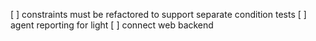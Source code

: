 [ ] constraints must be refactored to support separate condition tests
[ ] agent reporting for light
[ ] connect web backend